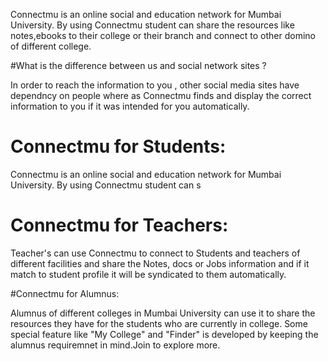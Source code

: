 Connectmu is an online social and education network for Mumbai University. By using Connectmu student can share the resources like notes,ebooks to their college or their branch and connect to other domino of different college.

#What is the difference between us and social network sites ?

In order to reach the information to you , other social media sites have dependncy on people where as Connectmu finds and display the correct information to you if it was intended for you automatically.

# Connectmu for Students:

Connectmu is an online social and education network for Mumbai University. By using Connectmu student can s

# Connectmu for Teachers:

Teacher's can use Connectmu to connect to Students and teachers of different facilities and share the Notes, docs or Jobs information and if it match to student profile it will be syndicated to them automatically.

#Connectmu for Alumnus:

Alumnus of different colleges in Mumbai University can use it to share the resources they have for the students who are currently in college. Some special feature like "My College" and "Finder" is developed by keeping the alumnus requiremnet in mind.Join to explore more. 
